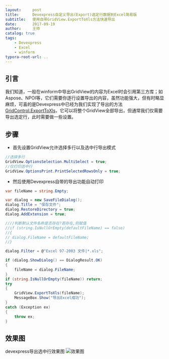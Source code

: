 ```yaml
---
layout:     post
title:      Devexpress自定义导出(Export)选定行数据到Excel简易版
subtitle:   使用自带GridView.ExportToXls方法快速导出
date:       2017-09-19
author:     王帅
catalog: true
tags:
    - Devexpress
    - Excel
    - winform
typora-root-url: ..
---
```

## 引言

我们知道，一般在winform中导出GridView的内容为Excel时会引用第三方库；如Aspose、NPOI等，它们需要你逐行设置导出的内容，虽然功能强大，但有时略显麻烦，可喜的是Devexpress中已经为我们实现了导出的方法[GridControl.ExportToXls](https://documentation.devexpress.com/WindowsForms/DevExpress.XtraGrid.GridControl.ExportToXls.overloads)，它可以将整个GridView全部导出，但通常我们仅需要导出选定行，此时需要做一些设置。

## 步骤

- 首先设置GridView允许选择多行以及选中行导出模式

```c#
//选择多行
GridView.OptionsSelection.MultiSelect = true;
//仅打印选中行
GridView.OptionsPrint.PrintSelectedRowsOnly = true;
```

- 然后使用Devexpress自带的导出功能自动打印

```c#
var fileName = string.Empty;

var dialog = new SaveFileDialog();
dialog.Title = "保存文件";
dialog.RestoreDirectory = true;
dialog.AddExtension = true;

////判断默认文件名称是否存在?若存在,则赋值
//if (string.IsNullOrEmpty(defaultFileName) == false)
//{
// dialog.FileName = defaultFileName;
//}

dialog.Filter = @"Excel 97-2003 文件|*.xls";

if (dialog.ShowDialog() == DialogResult.OK)
{
    fileName = dialog.FileName;
}
if (string.IsNullOrEmpty(fileName)) return;
try
{
    GridView.ExportToXls(fileName);
    MessageBox.Show("导出Excel成功");
}
catch (Exception ex)
{
    throw ex;
}
```

## 效果图

devexpress导出选中行效果图
![效果图](/img/导出选中行.png)

